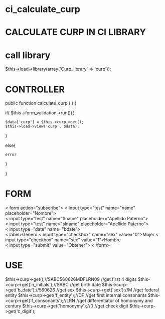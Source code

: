 # ci_calculate_curp

# CALCULATE CURP IN CI LIBRARY

# call library
$this->load->library(array('Curp_library' => 'curp'));

# CONTROLLER
public function calculate_curp ( ) {

  if( $this->form_validation->run()){
  
    $data['curp'] = $this->curp->get();
    $this->load->view('curp', $data);
    
  }
  
  else{
  
    error
    
  }
  
}

# FORM
< form action="subscribe">
  < input type="test" name="name" placeholder="Nombre"><br>
  < input type="test" name="flname" placeholder="Apellido Paterno"><br>
  < input type="test" name="slname" placeholder="Apellido Paterno"><br>
  < input type="date" name="bdate"><br>
  < label>Genero</label>
  < input type="checkbox" name="sex" value="0">Mujer
  < input type="checkbox" name="sex" value="1">Hombre<br>
  < input type="submit" value="Obtener">
< /form>

# USE
$this->curp->get();//SABC560626MDFLRN09
//get first 4 digits
$this->curp->get('n_initials');//SABC
//get birth date
$this->curp->get('b_date');//560626
//get sex
$this->curp->get('sex');//M
//get federal entity
$this->curp->get('f_entity');//DF
//get first internal consonants
$this->curp->get('f_consonants');//LRN
//get differentiator of homonymy and century
$this->curp->get('homonymy');//0
//get check digit
$this->curp->get('c_digit');
